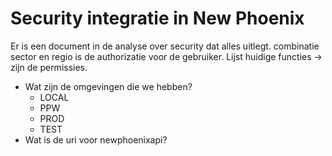 # Security integratie in New Phoenix

Er is een document in de analyse over security dat alles uitlegt. 
combinatie sector en regio is de authorizatie voor de gebruiker.
Lijst huidige functies -> zijn de permissies.


- Wat zijn de omgevingen die we hebben?
  - LOCAL
  - PPW
  - PROD
  - TEST
- Wat is de uri voor newphoenixapi?
